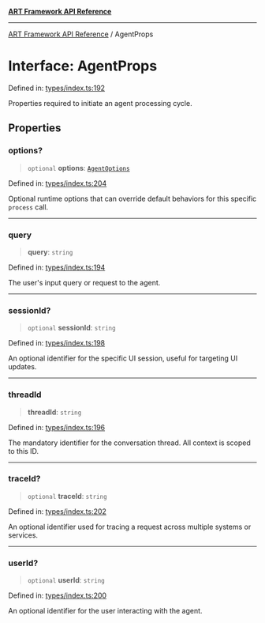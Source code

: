 [**ART Framework API Reference**](../README.md)

***

[ART Framework API Reference](../README.md) / AgentProps

# Interface: AgentProps

Defined in: [types/index.ts:192](https://github.com/hashangit/ART/blob/f4539b852e546bb06f1cc8c56173d3ccfb0ad7fa/src/types/index.ts#L192)

Properties required to initiate an agent processing cycle.

## Properties

### options?

> `optional` **options**: [`AgentOptions`](AgentOptions.md)

Defined in: [types/index.ts:204](https://github.com/hashangit/ART/blob/f4539b852e546bb06f1cc8c56173d3ccfb0ad7fa/src/types/index.ts#L204)

Optional runtime options that can override default behaviors for this specific `process` call.

***

### query

> **query**: `string`

Defined in: [types/index.ts:194](https://github.com/hashangit/ART/blob/f4539b852e546bb06f1cc8c56173d3ccfb0ad7fa/src/types/index.ts#L194)

The user's input query or request to the agent.

***

### sessionId?

> `optional` **sessionId**: `string`

Defined in: [types/index.ts:198](https://github.com/hashangit/ART/blob/f4539b852e546bb06f1cc8c56173d3ccfb0ad7fa/src/types/index.ts#L198)

An optional identifier for the specific UI session, useful for targeting UI updates.

***

### threadId

> **threadId**: `string`

Defined in: [types/index.ts:196](https://github.com/hashangit/ART/blob/f4539b852e546bb06f1cc8c56173d3ccfb0ad7fa/src/types/index.ts#L196)

The mandatory identifier for the conversation thread. All context is scoped to this ID.

***

### traceId?

> `optional` **traceId**: `string`

Defined in: [types/index.ts:202](https://github.com/hashangit/ART/blob/f4539b852e546bb06f1cc8c56173d3ccfb0ad7fa/src/types/index.ts#L202)

An optional identifier used for tracing a request across multiple systems or services.

***

### userId?

> `optional` **userId**: `string`

Defined in: [types/index.ts:200](https://github.com/hashangit/ART/blob/f4539b852e546bb06f1cc8c56173d3ccfb0ad7fa/src/types/index.ts#L200)

An optional identifier for the user interacting with the agent.
